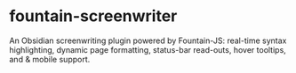 # fountain-screenwriter
An Obsidian screenwriting plugin powered by Fountain-JS: real-time syntax highlighting, dynamic page formatting, status-bar read-outs, hover tooltips, and &amp; mobile support.
